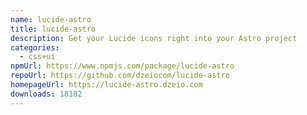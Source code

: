 ```yaml
---
name: lucide-astro
title: lucide-astro
description: Get your Lucide icons right into your Astro project
categories:
  - css+ui
npmUrl: https://www.npmjs.com/package/lucide-astro
repoUrl: https://github.com/dzeiocom/lucide-astro
homepageUrl: https://lucide-astro.dzeio.com
downloads: 18182
---
```

